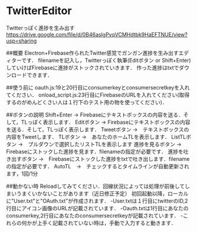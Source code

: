 TwitterEditor
====

Twitterっぽく進捗を生み出す
<https://drive.google.com/file/d/0B46aslgPvqVCMHdtbk9HaEFTNUE/view?usp=sharing>

##概要
Electron+Firebase作られたTwitter感覚でガンガン進捗を生み出すエディターです．
filenameを記入し，Twitterっぽく執筆(Editボタン or Shift+Enter)していけばFirebaseに進捗がストックされていきます．
作った進捗はtxtでダウンロードできます．

##使う前に
oauth.js:19と20行目にconsumerkeyとconsumersecretkeyを入れてください．
onload_script.js:23行目にFirebaseのURLを入れてください(取得するのがめんどくさい人は１行下のテスト用の物を使ってください)．


##ボタンの説明
Shift+Enter → Firebaseにテキストボックスの内容を送る．そして，TLっぽく表示します．
Editボタン →  Firebaseにテキストボックスの内容を送る．そして，TLっぽく表示します．
Tweetボタン  →　テキストボックスの内容をTweetします．
TLボタン →　あなたのホームTLを表示します．
ListTLボタン →　プルダウンで選択したリストTLを表示します
進捗を見るボタン  →　Firebaseにストックした進捗を見ます．filenameの指定が必要です．
進捗を吐き出すボタン  →　Firebaseにストックした進捗をtxtで吐き出します．filenameの指定が必要です．
AutoTL　→　チェックするとタイムラインが自動更新されます，1回/1分


##動かない時
Reloadしてみてください．回線状況によっては処理が前後してしまいうまくいかないことがあります（近日修正予定）
初回起動以降，ローカルに"User.txt"と"OAuth.txt"が作成されます．
-User.txtは１行目にtwitterのID,2行目にアイコン画像のURLが記載されています．
-Oauth.txtは1行目にあなたのconsumerkey,2行目にあなたのconsumersecretkeyが記載されています．
-これらの何かが上手く記載されていない時は，手動で入力すると動きます．
